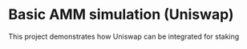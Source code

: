 # Basic AMM simulation (Uniswap)

This project demonstrates how Uniswap can be integrated for staking
